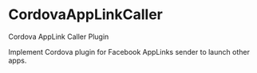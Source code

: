 # CordovaAppLinkCaller
Cordova AppLink Caller Plugin

Implement Cordova plugin for Facebook AppLinks sender to launch other apps.
